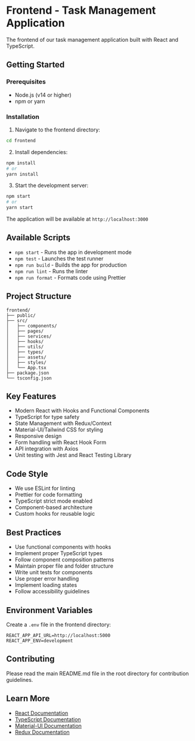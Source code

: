 # Frontend - Task Management Application

The frontend of our task management application built with React and TypeScript.

## Getting Started

### Prerequisites

- Node.js (v14 or higher)
- npm or yarn

### Installation

1. Navigate to the frontend directory:
```bash
cd frontend
```

2. Install dependencies:
```bash
npm install
# or
yarn install
```

3. Start the development server:
```bash
npm start
# or
yarn start
```

The application will be available at `http://localhost:3000`

## Available Scripts

- `npm start` - Runs the app in development mode
- `npm test` - Launches the test runner
- `npm run build` - Builds the app for production
- `npm run lint` - Runs the linter
- `npm run format` - Formats code using Prettier

## Project Structure

```
frontend/
├── public/
├── src/
│   ├── components/
│   ├── pages/
│   ├── services/
│   ├── hooks/
│   ├── utils/
│   ├── types/
│   ├── assets/
│   ├── styles/
│   └── App.tsx
├── package.json
└── tsconfig.json
```

## Key Features

- Modern React with Hooks and Functional Components
- TypeScript for type safety
- State Management with Redux/Context
- Material-UI/Tailwind CSS for styling
- Responsive design
- Form handling with React Hook Form
- API integration with Axios
- Unit testing with Jest and React Testing Library

## Code Style

- We use ESLint for linting
- Prettier for code formatting
- TypeScript strict mode enabled
- Component-based architecture
- Custom hooks for reusable logic

## Best Practices

- Use functional components with hooks
- Implement proper TypeScript types
- Follow component composition patterns
- Maintain proper file and folder structure
- Write unit tests for components
- Use proper error handling
- Implement loading states
- Follow accessibility guidelines

## Environment Variables

Create a `.env` file in the frontend directory:

```env
REACT_APP_API_URL=http://localhost:5000
REACT_APP_ENV=development
```

## Contributing

Please read the main README.md file in the root directory for contribution guidelines.

## Learn More

- [React Documentation](https://reactjs.org/)
- [TypeScript Documentation](https://www.typescriptlang.org/)
- [Material-UI Documentation](https://material-ui.com/)
- [Redux Documentation](https://redux.js.org/)
